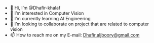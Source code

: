- 👋 Hi, I’m @Dhafir-khalaf
- 👀 I’m interested in Computer Vision  
- 🌱 I’m currently learning AI Engineering 
- 💞️ I’m looking to collaborate on project that are related to computer vision
- 📫 How to reach me on my E-mail: Dhafir.aljboory@gmail.com

<!---
Dhafir-khalaf/Dhafir-khalaf is a ✨ special ✨ repository because its `README.md` (this file) appears on your GitHub profile.
You can click the Preview link to take a look at your changes.
--->
